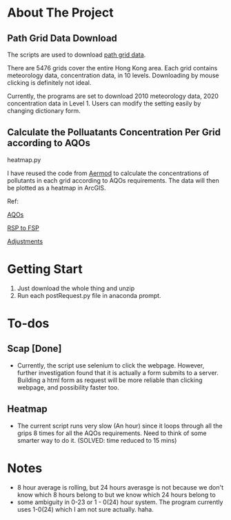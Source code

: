 # About The Project
## Path Grid Data Download

The scripts are used to download [path grid data](https://path.epd.gov.hk/).

There are 5476 grids cover the entire Hong Kong area. Each grid contains meteorology data, concentration data, in 10 levels. Downloading by mouse clicking is definitely not ideal.

Currently, the programs are set to download 2010 meteorology data, 2020 concentration data in Level 1. Users can modify the setting easily by changing dictionary form.

## Calculate the Polluatants Concentration Per Grid according to AQOs
heatmap.py

I have reused the code from [Aermod](https://github.com/mottJohn/AERMOD) to calculate the concentrations of pollutants in each grid according to AQOs requirements. The data will then be plotted as a heatmap in ArcGIS.

Ref:

[AQOs](https://www.epd.gov.hk/epd/english/environmentinhk/air/air_quality_objectives/air_quality_objectives.html)

[RSP to FSP](https://www.epd.gov.hk/epd/english/environmentinhk/air/guide_ref/guide_aqa_model_g5.html)

[Adjustments](https://www.epd.gov.hk/epd/english/environmentinhk/air/guide_ref/guide_aqa_model_g1.html)


# Getting Start
1. Just download the whole thing and unzip
2. Run each postRequest.py file in anaconda prompt.

# To-dos
## Scap [Done]
* Currently, the script use selenium to click the webpage. However, further investigation found that it is actually a form submits to a server. Building a html form as request will be more reliable than clicking webpage, and possibility faster too. 

## Heatmap
* The current script runs very slow (An hour) since it loops through all the grips 8 times for all the AQOs requirements. Need to think of some smarter way to do it. (SOLVED: time reduced to 15 mins)

# Notes
* 8 hour average is rolling, but 24 hours averasge is not because we don't know which 8 hours belong to but we know which 24 hours belong to
* some ambiguity in 0-23 or 1 - 0(24) hour system. The program currently uses 1-0(24) which I am not sure actually. haha.